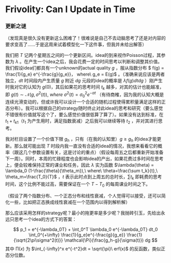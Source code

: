 # Frivolity: Can I Update in Time

### 更新之谜

（发现真是很久没有更新这么困难了！很难说是自己不去动脑思考了还是对内容的要求变高了……于是这周来试着模型化一下这件事，但我并未给出解答）

我们把 $T$ 记两个星期五之间的一个更新区间。idea的到来视作Poisson过程，其参数为 $\lambda$ 。在产生一个idea之后，我会花费一定的时间思考以判断和调整其价值。我们假设idea们都具有一个unknown的actual quality $g$ ，服从指数分布 $ f(g) = \frac{1}{g_e} e^{-\frac{g}{g_e}}， where\ g_e = E(g)$ 。（准确来说应该是两者独立，$dt$ 时间段内产生质量 $g$ 附近 $dg$ 元段的idea的概率是 $\lambda f(g)dtdg$ ）刚产生时我对它的认知为 $g(0)$，其后如果花的思考时间 $t_k$ 越多，对其的估计也能越准，即 $g(t) \sim \mathcal N(g, \sigma^2(t)),\ where\ \sigma^2(t)=\sigma_0^2e^{-\alpha t}$ （有待商榷，因为我的认知大概是连续光滑变动的，但或许我可以设计一个合适的随机过程使得累积量满足这样的正态分布）。我可以根据自己的strategy随时终止对此idea的思考和研究（要么感觉不错很有价值就写这个了，要么感觉价值很低算了算了）。如果没有达到标准，在 $t_1 + t_{k1}$（$t_1$ 为产生用时，满足指数衰减）之后我可以继续等待 $t_2$ ，并对其进行思考。

我对栏目设置了一个价值下限 $g_h$ ，只有（在我的认知里）$g \geq g_h$ 的idea才能更新。那么就可能出现 $T$ 时段内我一直没有合适的idea的情况，我想来看看它的概率（跟这几个参数设置有关，这是讨论的重点）（假设每周五之后都重新开始准备下一周）。同时，本周的忙碌程度也会影响idea的产出，如果花费过多时间在思考上，便会较难保持正常的课业和任务，因此 $\lambda$ 实为函数 $\lambda(\theta) = \lambda_0 (1-\frac{\theta}{\theta_m}),\ where\ \theta=\frac{\sum t_k}{t},\ \theta_m=\frac{T_0}{T}$ ，$t$ 表示此时点到上周五的总时长，$\sum t_k$ 即耗费的思考时间，这个比例不能过高，需要保证在一个 $T - T_0$ 的每周课业时间之下。

（假设了两个指数分布、一个正态分布和线性衰减，个人觉得可以接受，还可以简化一些，比如把正态换成线性衰减在一个范围内以得到解析解）

那么应该采用怎样的strategy呢？最小的拖更率是多少呢？我抛砖引玉，先给出永远只思考一个idea的方式下的答案：

$$
p_1 = e^{-\lambda_0T} + \int_0^T \lambda_0 e^{-\lambda_0T} dt_0 \int_0^{+\infty} \frac{1}{g_e}e^{-\frac{g}{g_e}} \frac{1}{\sqrt{2\pi\sigma^2(t)}} \mathcal{\Pi}(\frac{g_h-g}{\sigma(t)}) dg
$$
其中 $\mathcal{\Pi}(x)$ 为 $\int_{-\infty}^x e^{-t^2}dt = \sqrt{\pi}\ erf(x)$ 的反函数，类似正态分位数。